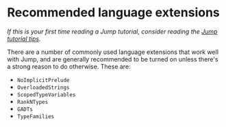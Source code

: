 Recommended language extensions
===============================

*If this is your first time reading a Jump tutorial, consider reading the [Jump
tutorial tips](https://github.com/commercialhaskell/jump/blob/master/TIPS.md).*

There are a number of commonly used language extensions that work well with
Jump, and are generally recommended to be turned on unless there's a strong
reason to do otherwise. These are:

* `NoImplicitPrelude`
* `OverloadedStrings`
* `ScopedTypeVariables`
* `RankNTypes`
* `GADTs`
* `TypeFamilies`
